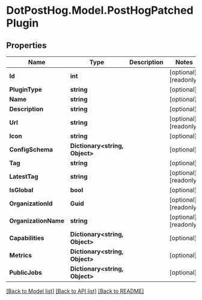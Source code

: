# DotPostHog.Model.PostHogPatchedPlugin

## Properties

Name | Type | Description | Notes
------------ | ------------- | ------------- | -------------
**Id** | **int** |  | [optional] [readonly] 
**PluginType** | **string** |  | [optional] 
**Name** | **string** |  | [optional] 
**Description** | **string** |  | [optional] 
**Url** | **string** |  | [optional] [readonly] 
**Icon** | **string** |  | [optional] 
**ConfigSchema** | **Dictionary&lt;string, Object&gt;** |  | [optional] 
**Tag** | **string** |  | [optional] 
**LatestTag** | **string** |  | [optional] [readonly] 
**IsGlobal** | **bool** |  | [optional] 
**OrganizationId** | **Guid** |  | [optional] [readonly] 
**OrganizationName** | **string** |  | [optional] [readonly] 
**Capabilities** | **Dictionary&lt;string, Object&gt;** |  | [optional] 
**Metrics** | **Dictionary&lt;string, Object&gt;** |  | [optional] 
**PublicJobs** | **Dictionary&lt;string, Object&gt;** |  | [optional] 

[[Back to Model list]](../README.md#documentation-for-models) [[Back to API list]](../README.md#documentation-for-api-endpoints) [[Back to README]](../README.md)

